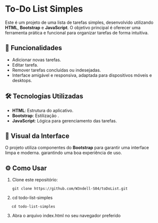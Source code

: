 # To-Do List Simples

Este é um projeto de uma lista de tarefas simples, desenvolvido utilizando **HTML**, **Bootstrap** e **JavaScript**. O objetivo principal é oferecer uma ferramenta prática e funcional para organizar tarefas de forma intuitiva.

## 🚀 Funcionalidades

- Adicionar novas tarefas.
- Editar tarefa.
- Remover tarefas concluídas ou indesejadas.
- Interface amigável e responsiva, adaptada para dispositivos móveis e desktops.

## 🛠️ Tecnologias Utilizadas

- **HTML**: Estrutura do aplicativo.
- **Bootstrap**: Estilização .
- **JavaScript**: Lógica para gerenciamento das tarefas.


## 🎨 Visual da Interface

O projeto utiliza componentes do **Bootstrap** para garantir uma interface limpa e moderna.  garantindo uma boa experiência de uso.

## ⚙️ Como Usar

1. Clone este repositório:
   ```
   git clone https://github.com/W3ndell-S04/toDoList.git
   
2. cd todo-list-simples
```
   cd todo-list-simples
  ```
3. Abra o arquivo index.html no seu navegador preferido




